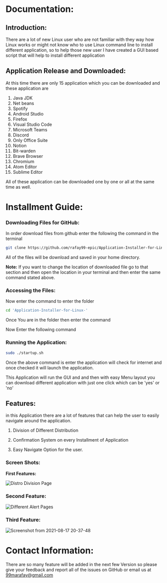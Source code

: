 # **Documentation:**

## Introduction:

There are a lot of new Linux user who are not familiar with they way how Linux works or might not know who to use Linux command line to install different application, so to help those new user I have created a GUI based script that will help to install different application

## **Application Release and Downloaded:**

At this time there are only 15  application which you can be downloaded and these application are

1. Java JDK
2. Net beans
3. Spotify
4. Android Studio
5. Firefox
6. Visual Studio Code
7. Microsoft Teams
8. Discord
9. Only Office Suite
10. Notion
11. Bit-warden
12. Brave Browser
13. Chromium
14. Atom Editor
15. Sublime Editor 

All of these application can be downloaded one by one or all at the same time as well.

 Installment Guide:
================

### **Downloading Files for GitHub:**

In order download files from github enter the following the command in the terminal

```bash
git clone https://github.com/rafay99-epic/Application-Installer-for-Linux-.git
```

All of the files will be download and saved in your home directory. 

**Note:** If you want to change the location of downloaded file go to that section and then open the location in your terminal and then enter the same command stated above.

### **Accessing the Files:**
Now enter the command to enter the folder
```bash
cd 'Application-Installer-for-Linux-'
```

Once You are in the folder then enter the command


Now Enter the following command
### **Running the Application:**
```bash
sudo ./startup.sh
```

Once the above command is enter the application will check for internet and once checked it will launch the application.




This Application will run the GUI and and then with easy Menu layout you can download different application with just one click which can be 'yes' or 'no'

## Features:

in this Application there are a lot of features that can help the user to easily navigate around the application.

1) Division of Different Distribution 

2) Confirmation System on every Installment of Application 

3) Easy Navigate Option for the user.

### Screen Shots:

**First Features:**

![Distro Division Page](https://user-images.githubusercontent.com/82662797/129757362-abff0e26-261d-4fae-900e-e36b6524d00f.png)

### Second Feature:

![Different Alert Pages](https://user-images.githubusercontent.com/82662797/129757470-1c064d50-c9d9-4216-9d8a-58cc446714bc.png)

### Third Feature:
![Screenshot from 2021-08-17 20-37-48](https://user-images.githubusercontent.com/82662797/129757557-c6ba1b2a-fb8b-491d-95d7-003e0db12c22.png)


Contact Information:
================
There are so many feature will be added in the next few Version so please give your feedback and report all of the issues on GitHub or email us at 99marafay@gmail.com  
